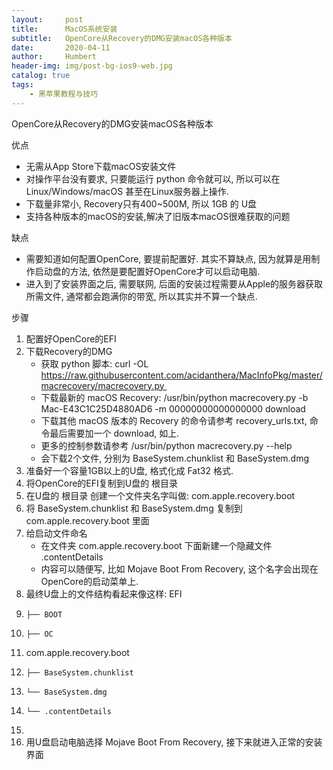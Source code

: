 ```yaml
---
layout:     post
title:      MacOS系统安装
subtitle:   OpenCore从Recovery的DMG安装macOS各种版本
date:       2020-04-11
author:     Humbert
header-img: img/post-bg-ios9-web.jpg
catalog: true
tags:
    - 黑苹果教程与技巧
---
```


OpenCore从Recovery的DMG安装macOS各种版本

优点
* 无需从App Store下载macOS安装文件
* 对操作平台没有要求, 只要能运行 python 命令就可以, 所以可以在Linux/Windows/macOS 甚至在Linux服务器上操作.
* 下载量非常小, Recovery只有400~500M, 所以 1GB 的 U盘
* 支持各种版本的macOS的安装,解决了旧版本macOS很难获取的问题

缺点
* 需要知道如何配置OpenCore, 要提前配置好. 其实不算缺点, 因为就算是用制作启动盘的方法, 依然是要配置好OpenCore才可以启动电脑.
* 进入到了安装界面之后, 需要联网, 后面的安装过程需要从Apple的服务器获取所需文件, 通常都会跑满你的带宽, 所以其实并不算一个缺点.

步骤
1. 配置好OpenCore的EFI
2. 下载Recovery的DMG
    * 获取 python 脚本: curl -OL https://raw.githubusercontent.com/acidanthera/MacInfoPkg/master/macrecovery/macrecovery.py 
    * 下载最新的 macOS Recovery: /usr/bin/python macrecovery.py -b Mac-E43C1C25D4880AD6 -m 00000000000000000 download 
    * 下载其他 macOS 版本的 Recovery 的命令请参考 recovery_urls.txt, 命令最后需要加一个 download, 如上.
    * 更多的控制参数请参考 /usr/bin/python macrecovery.py --help
    * 会下载2个文件, 分别为 BaseSystem.chunklist 和 BaseSystem.dmg
3. 准备好一个容量1GB以上的U盘, 格式化成 Fat32 格式.
4. 将OpenCore的EFI复制到U盘的 根目录
5. 在U盘的 根目录 创建一个文件夹名字叫做: com.apple.recovery.boot
6. 将 BaseSystem.chunklist 和 BaseSystem.dmg 复制到 com.apple.recovery.boot 里面
7. 给启动文件命名
    * 在文件夹 com.apple.recovery.boot 下面新建一个隐藏文件 .contentDetails
    * 内容可以随便写, 比如 Mojave Boot From Recovery, 这个名字会出现在OpenCore的启动菜单上.
8. 最终U盘上的文件结构看起来像这样: EFI
9.     ├── BOOT
10.     ├── OC
11. com.apple.recovery.boot
12.     ├── BaseSystem.chunklist
13.     └── BaseSystem.dmg
14.     └── .contentDetails
15. 
16. 用U盘启动电脑选择 Mojave Boot From Recovery, 接下来就进入正常的安装界面
